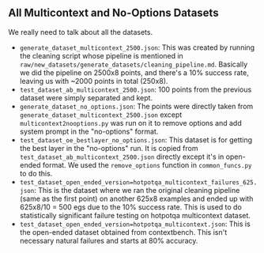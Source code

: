 ## All Multicontext and No-Options Datasets

We really need to talk about all the datasets.

- `generate_dataset_multicontext_2500.json`: This was created by running the cleaning script whose pipeline is mentioned in `raw/new_datasets/generate_datasets/cleaning_pipeline.md`. Basically we did the pipeline on 2500x8 points, and there's a 10% success rate, leaving us with ~2000 points in total (250x8).
- `test_dataset_ab_multicontext_2500.json`: 100 points from the previous dataset were simply separated and kept.
- `generate_dataset_no_options.json`: The points were directly taken from `generate_dataset_multicontext_2500.json` except `multicontext2nooptions.py` was run on it to remove options and add system prompt in the "no-options" format.
- `test_dataset_oe_bestlayer_no_options.json`: This dataset is for getting the best layer in the "no-options" run. It is copied from `test_dataset_ab_multicontext_2500.json` directly except it's in open-ended format. We used the `remove_options` function in `common_funcs.py` to do this.
- `test_dataset_open_ended_version=hotpotqa_multicontext_failures_625.json`: This is the dataset where we ran the original cleaning pipeline (same as the first point) on another 625x8 examples and ended up with 625x8/10 = 500 egs due to the 10% success rate. This is used to do statistically significant failure testing on hotpotqa multicontext dataset.
- `test_dataset_open_ended_version=hotpotqa_multicontext.json`: This is the open-ended dataset obtained from contextbench. This isn't necessary natural failures and starts at 80% accuracy.